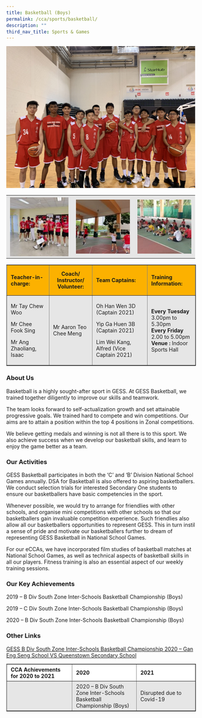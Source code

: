 ```yaml
---
title: Basketball (Boys)
permalink: /cca/sports/basketball/
description: ""
third_nav_title: Sports & Games
---
```

![](/images/basketball-photo-1-scaled.jpeg)

<table style="box-sizing: inherit; border-collapse: collapse; border-spacing: 0px; max-width: 100%; color: rgb(34, 34, 34); font-family: &quot;Source Sans Pro&quot;, sans-serif; font-size: 16px; font-style: normal; font-variant-ligatures: normal; font-variant-caps: normal; font-weight: 400; letter-spacing: normal; orphans: 2; text-align: start; text-transform: none; white-space: normal; widows: 2; word-spacing: 0px; -webkit-text-stroke-width: 0px; background-color: rgb(255, 255, 255); text-decoration-thickness: initial; text-decoration-style: initial; text-decoration-color: initial; width: 826.664px;"><tbody style="box-sizing: inherit;"><tr style="box-sizing: inherit; background: rgb(230, 230, 230);"><td style="box-sizing: inherit; padding: 5px 10px;"><a href="/images/Basketball-2-150x150.jpeg" style="box-sizing: inherit; background-color: transparent; transition: all 0.25s ease-in-out 0s; outline: 0px; color: rgb(255, 208, 26); text-decoration: underline;"><img class="wp-image-21006 aligncenter" src="/images/Basketball-2-150x150.jpeg" alt="Basketball 2" width="163" height="163" style="box-sizing: inherit; border: 0px; vertical-align: middle; max-width: 100%; height: auto; margin: auto; display: block; clear: both;"></a></td><td style="box-sizing: inherit; padding: 5px 10px;"><a href="/images/basketball-photo-6-150x150.jpeg" style="box-sizing: inherit; background-color: transparent; transition: all 0.25s ease-in-out 0s; color: rgb(241, 174, 22); text-decoration: underline;"><img class="size-thumbnail wp-image-21868 aligncenter" src="/images/basketball-photo-6-150x150.jpeg" alt="Basketball Photo 6" width="150" height="150" style="box-sizing: inherit; border: 0px; vertical-align: middle; max-width: 100%; height: auto; margin: auto; display: block; clear: both;"></a></td><td style="box-sizing: inherit; padding: 5px 10px;"><a href="/images/basketball-photo-4-150x150.jpeg" style="box-sizing: inherit; background-color: transparent; transition: all 0.25s ease-in-out 0s; color: rgb(241, 174, 22); text-decoration: underline;"><img class="size-thumbnail wp-image-21867 aligncenter" src="/images/basketball-photo-4-150x150.jpeg" alt="Basketball Photo 4" width="150" height="150" style="box-sizing: inherit; border: 0px; vertical-align: middle; max-width: 100%; height: auto; margin: auto; display: block; clear: both;"></a></td></tr></tbody></table>

<table border="1" style="box-sizing: inherit; border-collapse: collapse; border-spacing: 0px; max-width: 100%; width: 826.664px;"><tbody style="box-sizing: inherit;"><tr style="box-sizing: inherit; background: rgb(252, 177, 0); height: 70px;"><td style="box-sizing: inherit; padding: 5px 10px; width: 165.133px; height: 70px;"><strong style="box-sizing: inherit; font-weight: bold;">Teacher-in-charge:</strong></td><td style="box-sizing: inherit; padding: 5px 10px; width: 160.008px; height: 70px; text-align: center;"><strong style="box-sizing: inherit; font-weight: bold;">Coach/ Instructor/ Volunteer:</strong></td><td style="box-sizing: inherit; padding: 5px 10px; width: 318.875px; height: 70px;"><strong style="box-sizing: inherit; font-weight: bold;">Team Captains:</strong></td><td style="box-sizing: inherit; padding: 5px 10px; width: 181.648px; height: 70px;"><strong style="box-sizing: inherit; font-weight: bold;">Training Information:</strong></td></tr><tr style="box-sizing: inherit; background: rgb(230, 230, 230); height: 74px;"><td style="box-sizing: inherit; padding: 5px 10px; width: 165.133px; height: 74px;"><p style="box-sizing: inherit; font-weight: 400;">Mr Tay Chew Woo</p><p style="box-sizing: inherit; font-weight: 400;">Mr Chee Fook Sing</p><p style="box-sizing: inherit; font-weight: 400;">Mr Ang Zhaoliang, Isaac</p></td><td style="box-sizing: inherit; padding: 5px 10px; width: 160.008px; height: 74px;">Mr Aaron Teo Chee Meng</td><td style="box-sizing: inherit; padding: 5px 10px; width: 318.875px; height: 74px;"><p style="box-sizing: inherit; font-weight: 400;">Oh Han Wen 3D (Captain 2021)</p><p style="box-sizing: inherit; font-weight: 400;">Yip Ga Huen 3B (Captain 2021)</p><p style="box-sizing: inherit; font-weight: 400;">Lim Wei Kang, Alfred (Vice Captain 2021)</p></td><td style="box-sizing: inherit; padding: 5px 10px; width: 181.648px; height: 74px;"><strong style="box-sizing: inherit; font-weight: bold;">Every Tuesday</strong><br style="box-sizing: inherit;">3.00pm to 5.30pm<br style="box-sizing: inherit;"><strong style="box-sizing: inherit; font-weight: bold;">Every Friday</strong><br style="box-sizing: inherit;">2.00 to 5.00pm<br style="box-sizing: inherit;"><strong style="box-sizing: inherit; font-weight: bold;">Venue :</strong><span>&nbsp;</span>Indoor Sports Hall</td></tr></tbody></table>

### About Us

Basketball is a highly sought-after sport in GESS. At GESS Basketball, we trained together diligently to improve our skills and teamwork.

The team looks forward to self-actualization growth and set attainable progressive goals. We trained hard to compete and win competitions. Our aims are to attain a position within the top 4 positions in Zonal competitions.

We believe getting medals and winning is not all there is to this sport. We also achieve success when we develop our basketball skills, and learn to enjoy the game better as a team.

### Our Activities

GESS Basketball participates in both the ‘C’ and ‘B’ Division National School Games annually. DSA for Basketball is also offered to aspiring basketballers. We conduct selection trials for interested Secondary One students to ensure our basketballers have basic competencies in the sport.

Whenever possible, we would try to arrange for friendlies with other schools, and organise mini competitions with other schools so that our basketballers gain invaluable competition experience. Such friendlies also allow all our basketballers opportunities to represent GESS. This in turn instil a sense of pride and motivate our basketballers further to dream of representing GESS Basketball in National School Games.

For our eCCAs, we have incorporated film studies of basketball matches at National School Games, as well as technical aspects of basketball skills in all our players. Fitness training is also an essential aspect of our weekly training sessions.

### Our Key Achievements

2019 – B Div South Zone Inter-Schools Basketball Championship (Boys)

2019 – C Div South Zone Inter-Schools Basketball Championship (Boys)

2020 – B Div South Zone Inter-Schools Basketball Championship (Boys)

### Other Links

[GESS B Div South Zone Inter-Schools Basketball Championship 2020 – Gan Eng Seng School VS Queenstown Secondary School](https://www.youtube.com/playlist?list=PLf9SZIb42WWaV22Fm2NIC2Dcb_6k1Q7LL)

<table border="1" width="888" style="box-sizing: inherit; border-collapse: collapse; border-spacing: 0px; max-width: 100%; width: 888px;"><tbody style="box-sizing: inherit;"><tr style="box-sizing: inherit; background: rgb(255, 255, 255);"><td width="288" style="box-sizing: inherit; padding: 5px 10px;"><strong style="box-sizing: inherit; font-weight: bold;">CCA Achievements for 2020&nbsp;to 2021</strong></td><td width="288" style="box-sizing: inherit; padding: 5px 10px;"><strong style="box-sizing: inherit; font-weight: bold;">2020</strong></td><td width="312" style="box-sizing: inherit; padding: 5px 10px;"><strong style="box-sizing: inherit; font-weight: bold;">2021</strong></td></tr><tr style="box-sizing: inherit; background: rgb(230, 230, 230);"><td width="288" style="box-sizing: inherit; padding: 5px 10px;"></td><td width="288" style="box-sizing: inherit; padding: 5px 10px;">2020 – B Div South Zone Inter-Schools Basketball Championship (Boys)</td><td width="312" style="box-sizing: inherit; padding: 5px 10px;">Disrupted due to Covid-19</td></tr></tbody></table>